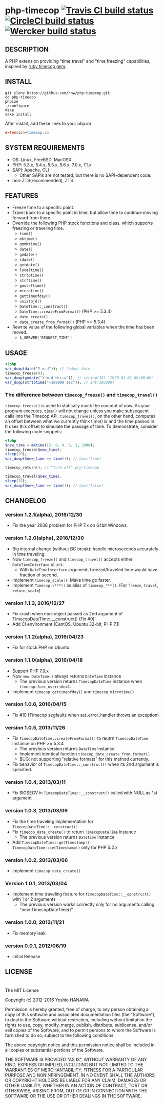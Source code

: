 # php-timecop [![Travis CI build status](https://travis-ci.org/hnw/php-timecop.svg?branch=master)](https://travis-ci.org/hnw/php-timecop) [![CircleCI build status](https://circleci.com/gh/hnw/php-timecop.svg?style=shield)](https://circleci.com/gh/hnw/php-timecop) [![Wercker build status](https://app.wercker.com/status/bb9856dda9b2ced0bbfa44d50d7fc034/s/master "wercker status")](https://app.wercker.com/project/bykey/bb9856dda9b2ced0bbfa44d50d7fc034)

## DESCRIPTION

A PHP extension providing "time travel" and "time freezing" capabilities, inspired by [ruby timecop gem](https://github.com/travisjeffery/timecop).

## INSTALL

```
git clone https://github.com/hnw/php-timecop.git
cd php-timecop
phpize
./configure
make
make install
```

After install, add these lines to your php.ini

```ini
extension=timecop.so
```

## SYSTEM REQUIREMENTS

- OS: Linux, FreeBSD, MacOSX
- PHP: 5.3.x, 5.4.x, 5.5.x, 5.6.x, 7.0.x, 7.1.x
- SAPI: Apache, CLI
  - Other SAPIs are not tested, but there is no SAPI-dependent code.
- non-ZTS(recommended), ZTS

## FEATURES

- Freeze time to a specific point.
- Travel back to a specific point in time, but allow time to continue moving forward from there.
- Override the following PHP stock functions and class, which supports freezing or traveling time.
  - `time()`
  - `mktime()`
  - `gmmktime()`
  - `date()`
  - `gmdate()`
  - `idate()`
  - `getdate()`
  - `localtime()`
  - `strtotime()`
  - `strftime()`
  - `gmstrftime()`
  - `microtime()`
  - `gettimeofday()`
  - `unixtojd()`
  - `DateTime::_construct()`
  - `DateTime::createFromFormat()` (PHP >= 5.3.4)
  - `date_create()`
  - `date_create_from_format()` (PHP >= 5.3.4)
- Rewrite value of the following global variables when the time has been moved.
  - `$_SERVER['REQUEST_TIME']`

## USAGE

```php
<?php
var_dump(date("Y-m-d")); // todays date
timecop_freeze(0);
var_dump(gmdate("Y-m-d H:i:s")); // string(19) "1970-01-01 00:00:00"
var_dump(strtotime("+100000 sec")); // int(100000)
```

### The difference between `timecop_freeze()` and `timecop_travel()`

`timecop_freeze()` is used to statically mock the concept of now. As your program executes, `time()` will not change unless you make subsequent calls into the Timecop API. `timecop_travel()`, on the other hand, computes an offset between what we currently think time() is and the time passed in. It uses this offset to simulate the passage of time. To demonstrate, consider the following code snippets:

```php
<?php
$new_time = mktime(12, 0, 0, 9, 1, 2008);
timecop_freeze($new_time);
sleep(10);
var_dump($new_time == time()); // bool(true)

timecop_return(); // "turn off" php-timecop

timecop_travel($new_time);
sleep(10);
var_dump($new_time == time()); // bool(false)
```

## CHANGELOG

### version 1.2.1(alpha), 2016/12/30
- Fix the year 2038 problem for PHP 7.x on 64bit Windows.

### version 1.2.0(alpha), 2016/12/30
- Big internal change (without BC break): handle microseconds accurately in time traveling.
- Now `timecop_freeze()` and `timecop_travel()` accepts either `DateTimeInterface` or `int`.
  - With `DateTimeInterface` argument, freezed/traveled time would have fraction of second.
- Implement `timecop_scale()`: Make time go faster.
- Implement `Timecop::***()` as alias of `timecop_***()`. (For `freeze`, `travel`, `return`, `scale`)

### version 1.1.3, 2016/12/27
- Fix crash when non-object passed as 2nd argument of TimecopDateTime::__construct() (Fix [#9](https://github.com/hnw/php-timecop/issues/9))'
- Add CI environment (CentOS, Ubuntu 32-bit, PHP 7.1)

### version 1.1.2(alpha), 2016/04/23
- Fix for stock PHP on Ubuntu

### version 1.1.0(alpha), 2016/04/18
- Support PHP 7.0.x
- Now `new DateTime()` always returns `DateTime` instance
  - The previous version returns `TimecopDateTime` instance when `timecop.func_override=1`.
- Implement `timecop_gettimeofday()` and  `timecop_microtime()`

### version 1.0.6, 2016/04/15
- Fix #10 (Timecop segfaults when set_error_handler throws an exception)

### version 1.0.5, 2013/11/26
- Fix `TimecopDateTime::createFromFormat()` to reutrn `TimecopDateTime` instance on PHP >= 5.3.4
  - The previous version returns `DateTime` instance
  - Implement identical function `timecop_date_create_from_format()` 
  - BUG: not supporting "relative formats" for this method currently.
- Fix behavior of `TimecopDateTime::_construct()` when its 2nd argument is specified.

### version 1.0.4, 2013/03/11
- Fix SIGSEGV in `TimecopDateTime::__construct()` called with NULL as 1st argument

### version 1.0.3, 2013/03/09

- Fix the time traveling implementation for `TimecopDateTime::__construct()`
- Fix `timecop_date_create()` to return `TimecopDateTime` instance
  - The previous version returns `DateTime` instance
- Add `TimecopDateTime::getTimestamp()`, `TimecopDateTime::setTimestamp()` only for PHP 5.2.x

### version 1.0.2, 2013/03/06

- Implement `timecop_date_create()`

### Version 1.0.1, 2013/03/04

- Implement time traveling feature for `TimecopDateTime::__construct()` with 1 or 2 arguments
  - The previous version works correctly only for no arguments calling: "new TimecopDateTime()"

### version 1.0.0, 2012/11/21

- Fix memory leak

### version 0.0.1, 2012/06/19

- Initial Release

## LICENSE
#
The MIT License

Copyright (c) 2012-2016 Yoshio HANAWA

Permission is hereby granted, free of charge, to any person obtaining a copy of this software and associated documentation files (the "Software"), to deal in the Software without restriction, including without limitation the rights to use, copy, modify, merge, publish, distribute, sublicense, and/or sell copies of the Software, and to permit persons to whom the Software is furnished to do so, subject to the following conditions:

The above copyright notice and this permission notice shall be included in all copies or substantial portions of the Software.

THE SOFTWARE IS PROVIDED "AS IS", WITHOUT WARRANTY OF ANY KIND, EXPRESS OR IMPLIED, INCLUDING BUT NOT LIMITED TO THE WARRANTIES OF MERCHANTABILITY, FITNESS FOR A PARTICULAR PURPOSE AND NONINFRINGEMENT. IN NO EVENT SHALL THE AUTHORS OR COPYRIGHT HOLDERS BE LIABLE FOR ANY CLAIM, DAMAGES OR OTHER LIABILITY, WHETHER IN AN ACTION OF CONTRACT, TORT OR OTHERWISE, ARISING FROM, OUT OF OR IN CONNECTION WITH THE SOFTWARE OR THE USE OR OTHER DEALINGS IN THE SOFTWARE.
